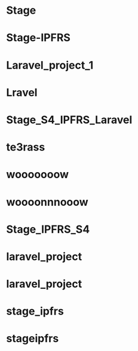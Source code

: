 # Stage
# Stage-IPFRS
# Laravel_project_1
# Lravel
# Stage_S4_IPFRS_Laravel
# te3rass
# wooooooow
# woooonnnooow
# Stage_IPFRS_S4
# laravel_project
# laravel_project
# stage_ipfrs
# stageipfrs
